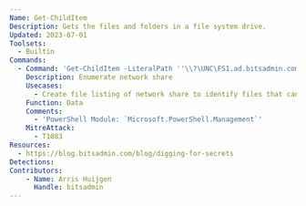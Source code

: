 ```yaml
---
Name: Get-ChildItem
Description: Gets the files and folders in a file system drive.
Updated: 2023-07-01
Toolsets:
  - Builtin
Commands:
  - Command: 'Get-ChildItem -LiteralPath ''\\?\UNC\FS1.ad.bitsadmin.com\IT'' -Depth 25 -Force | ForEach-Object { [PSCustomObject]@{Name=$_.Name; Mode=$_.Mode; Length=$_.Length; LastWriteTime=$_.LastWriteTime.ToUniversalTime().ToString(''yyyy-MM-dd HH:mm:ss''); FullName=$_.FullName.Replace(''\?\UNC'','''') } } | Export-Csv -Encoding UTF8 -NoTypeInformation FS1_IT.csv'
    Description: Enumerate network share
    Usecases:
      - Create file listing of network share to identify files that can be used for escalation
    Function: Data
    Comments:
      - 'PowerShell Module: `Microsoft.PowerShell.Management`'
    MitreAttack:
      - T1083
Resources:
  - https://blog.bitsadmin.com/blog/digging-for-secrets
Detections:
Contributors:
    - Name: Arris Huijgen
      Handle: bitsadmin
---
```

